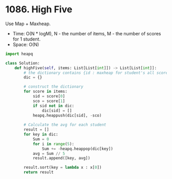 # 1086. High Five

Use Map + Maxheap.
* Time: O(N * logM), N - the number of items, M - the number of scores for 1 student.
* Space: O(N)

```python
import heapq

class Solution:
    def highFive(self, items: List[List[int]]) -> List[List[int]]:
        # the dictionary contains {id : maxheap for student's all scores}
        dic = {}

        # construct the dictionary
        for score in items:
            sid = score[0]
            sco = score[1]
            if sid not in dic:
                dic[sid] = []
            heapq.heappush(dic[sid], -sco)
        
        # Calculate the avg for each student
        result = []
        for key in dic:
            Sum = 0
            for i in range(5):
                Sum += -heapq.heappop(dic[key])
            avg = Sum // 5
            result.append([key, avg])

        result.sort(key = lambda x : x[0])
        return result
```
